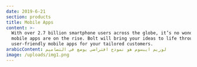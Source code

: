 ```yaml
---
date: 2019-6-21
section: products
title: Mobile Apps
content: >-
  With over 2.7 billion smartphone users across the globe, it’s no wonder that
  mobile apps are on the rise. Bolt will bring your ideas to life through
  user-friendly mobile apps for your tailored customers.
arabicContent: لوريم ايبسوم هو نموذج افتراضي يوضع في التصاميم
image: /uploads/img1.png
---
```


